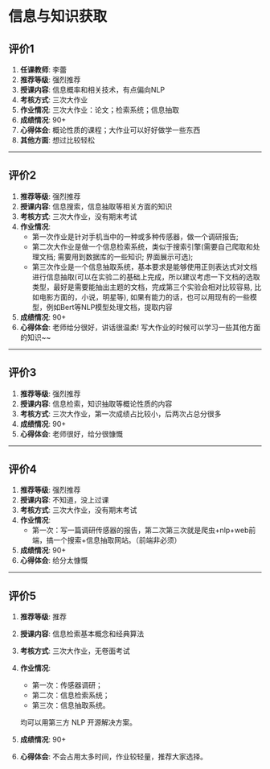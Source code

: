 # 信息与知识获取

## 评价1

1. **任课教师**: 李蕾
2. **推荐等级**: 强烈推荐
3. **授课内容**: 信息概率和相关技术，有点偏向NLP
4. **考核方式**: 三次大作业
5. **作业情况**: 三次大作业：论文；检索系统；信息抽取
6. **成绩情况**: 90+
7. **心得体会**: 概论性质的课程；大作业可以好好做学一些东西
8. **其他方面**: 想过比较轻松

---

## 评价2

1. **推荐等级**: 强烈推荐
2. **授课内容**: 信息搜索，信息抽取等相关方面的知识
3. **考核方式**: 三次大作业，没有期末考试
4. **作业情况**:
    * 第一次作业是针对手机当中的一种或多种传感器，做一个调研报告;
    * 第二次大作业是做一个信息检索系统，类似于搜索引擎(需要自己爬取和处理文档; 需要用到数据库的一些知识; 界面展示可选);
    * 第三次作业是一个信息抽取系统，基本要求是能够使用正则表达式对文档进行信息抽取(可以在实验二的基础上完成，所以建议考虑一下文档的选取类型，最好是需要能抽出主题的文档，完成第三个实验会相对比较容易, 比如电影方面的，小说，明星等), 如果有能力的话，也可以用现有的一些模型，例如Bert等NLP模型处理文档，提取内容
5. **成绩情况**: 90+
6. **心得体会**: 老师给分很好，讲话很温柔! 写大作业的时候可以学习一些其他方面的知识~~

---

## 评价3

1. **推荐等级**: 强烈推荐
2. **授课内容**: 信息检索，知识抽取等概论性质的内容
3. **考核方式**: 三次大作业，第一次成绩占比较小，后两次占总分很多
4. **成绩情况**: 90+
5. **心得体会**: 老师很好，给分很慷慨

---

## 评价4

1. **推荐等级**: 强烈推荐
2. **授课内容**: 不知道，没上过课
3. **考核方式**: 三次大作业，没有期末考试
4. **作业情况**:
    * 第一次：写一篇调研传感器的报告，第二次第三次就是爬虫+nlp+web前端，搞一个搜索+信息抽取网站。（前端非必须）
5. **成绩情况**: 90+
6. **心得体会**: 给分太慷慨

---

## 评价5

1. **推荐等级**: 推荐
2. **授课内容**: 信息检索基本概念和经典算法
3. **考核方式**: 三次大作业，无卷面考试
4. **作业情况**:
    * 第一次：传感器调研；
    * 第二次：信息检索系统；
    * 第三次：信息抽取系统。
    
    均可以用第三方 NLP 开源解决方案。
5. **成绩情况**: 90+
6. **心得体会**: 不会占用太多时间，作业较轻量，推荐大家选择。
